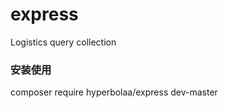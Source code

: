 # express
Logistics query collection

<h3>安装使用</h3>
  composer require hyperbolaa/express dev-master
  










